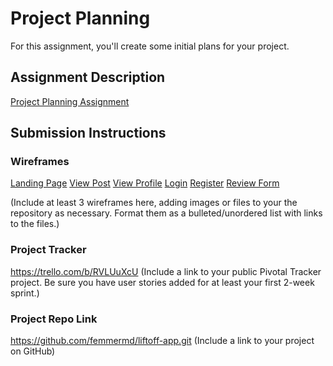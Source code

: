 # Project Planning
For this assignment, you'll create some initial plans for your project.

## Assignment Description
[Project Planning Assignment](https://education.launchcode.org/liftoff/assignments/planning/)

## Submission Instructions

### Wireframes

[Landing Page](https://imgur.com/1sMf9gA)
[View Post](https://imgur.com/fkFOkZR)
[View Profile](https://imgur.com/aijbNGX)
[Login](https://imgur.com/5x4AtWz)
[Register](https://imgur.com/TvMRD68)
[Review Form](https://imgur.com/gQKjbvI)

(Include at least 3 wireframes here, adding images or files to your the repository as necessary. Format them as a bulleted/unordered list with links to the files.)

### Project Tracker
https://trello.com/b/RVLUuXcU
(Include a link to your public Pivotal Tracker project. Be sure you have user stories added for at least your first 2-week sprint.)

### Project Repo Link
https://github.com/femmermd/liftoff-app.git
(Include a link to your project on GitHub)
